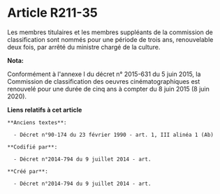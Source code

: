 # Article R211-35

Les membres titulaires et les membres suppléants de la commission de classification sont nommés pour une période de trois
ans, renouvelable deux fois, par arrêté du ministre chargé de la culture.

**Nota:**

Conformément à l'annexe I du décret n° 2015-631 du 5 juin 2015, la Commission de classification des oeuvres
cinématographiques est renouvelé pour une durée de cinq ans à compter du 8 juin 2015 (8 juin 2020).

**Liens relatifs à cet article**

	**Anciens textes**:

	  - Décret n°90-174 du 23 février 1990 - art. 1, III alinéa 1 (Ab)

	**Codifié par**:

	  - Décret n°2014-794 du 9 juillet 2014 - art.

	**Créé par**:

	  - Décret n°2014-794 du 9 juillet 2014 - art.
